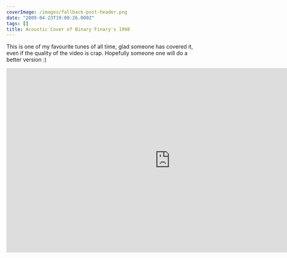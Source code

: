 ```yaml
---
coverImage: /images/fallback-post-header.png
date: "2009-04-23T19:00:26.000Z"
tags: []
title: Acoustic Cover of Binary Finary's 1998
---
```


This is one of my favourite tunes of all time, glad someone has covered it, even if the quality of the video is crap. Hopefully someone one will do a better version :)

<!-- more -->

<iframe width="853" height="480" src="https://www.youtube.com/embed/c44m64i0aKc" frameborder="0" allow="accelerometer; autoplay; clipboard-write; encrypted-media; gyroscope; picture-in-picture"  allowfullscreen></iframe>
